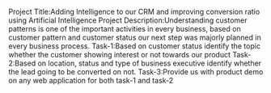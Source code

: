 
Project Title:Adding Intelligence to our CRM and improving conversion ratio using
Artificial Intelligence
Project Description:Understanding customer patterns is one of the important activities in
every business, based on customer pattern and customer status our next step was majorly
planned in every business process.
Task-1:Based on customer status identify the topic whether the customer showing interest
or not towards our product
Task-2:Based on location, status and type of business executive identify whether the lead
going to be converted on not.
Task-3:Provide us with product demo on any web application for both task-1 and task-2
